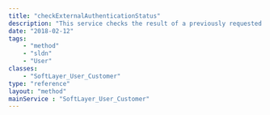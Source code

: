 ```yaml
---
title: "checkExternalAuthenticationStatus"
description: "This service checks the result of a previously requested external authentication. [SoftLayer_Container_User_Customer_External_Binding_Phone](reference/datatypes/SoftLayer_Container_User_Customer_External_Binding_Phone) container can be used for this service. Make sure to set the [SoftLayer_Container_User_Customer_External_Binding_Phone::authenticationToken](reference/datatypes/$1/#$2) that is generated by [SoftLayer_User_Customer](reference/datatypes/SoftLayer_User_Customer) service. "
date: "2018-02-12"
tags:
    - "method"
    - "sldn"
    - "User"
classes:
    - "SoftLayer_User_Customer"
type: "reference"
layout: "method"
mainService : "SoftLayer_User_Customer"
---
```

